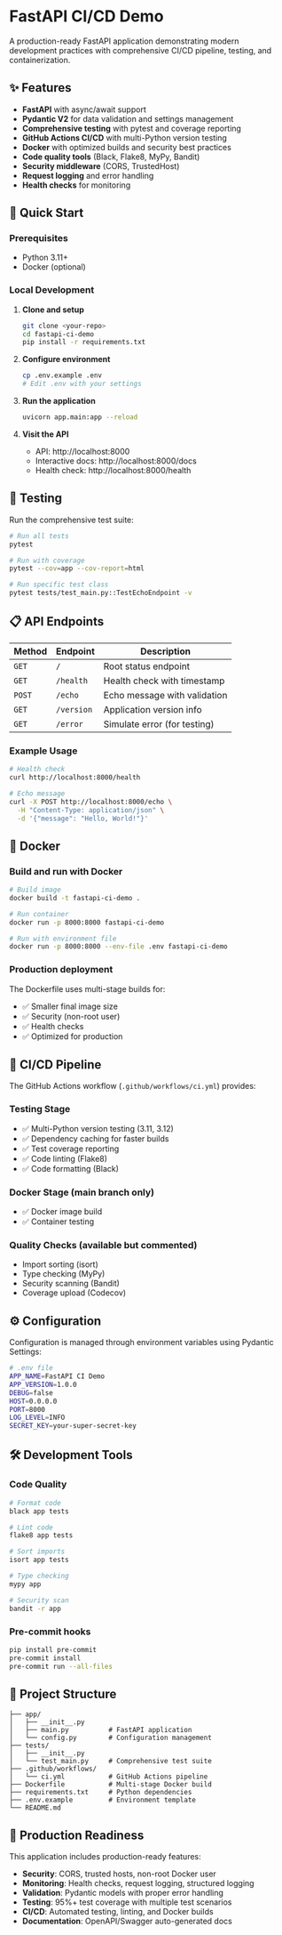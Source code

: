 # FastAPI CI/CD Demo

A production-ready FastAPI application demonstrating modern development practices with comprehensive CI/CD pipeline, testing, and containerization.

## ✨ Features

- **FastAPI** with async/await support
- **Pydantic V2** for data validation and settings management
- **Comprehensive testing** with pytest and coverage reporting
- **GitHub Actions CI/CD** with multi-Python version testing
- **Docker** with optimized builds and security best practices
- **Code quality tools** (Black, Flake8, MyPy, Bandit)
- **Security middleware** (CORS, TrustedHost)
- **Request logging** and error handling
- **Health checks** for monitoring

## 🚀 Quick Start

### Prerequisites
- Python 3.11+ 
- Docker (optional)

### Local Development

1. **Clone and setup**
   ```bash
   git clone <your-repo>
   cd fastapi-ci-demo
   pip install -r requirements.txt
   ```

2. **Configure environment**
   ```bash
   cp .env.example .env
   # Edit .env with your settings
   ```

3. **Run the application**
   ```bash
   uvicorn app.main:app --reload
   ```

4. **Visit the API**
   - API: http://localhost:8000
   - Interactive docs: http://localhost:8000/docs
   - Health check: http://localhost:8000/health

## 🧪 Testing

Run the comprehensive test suite:

```bash
# Run all tests
pytest

# Run with coverage
pytest --cov=app --cov-report=html

# Run specific test class
pytest tests/test_main.py::TestEchoEndpoint -v
```

## 📋 API Endpoints

| Method | Endpoint | Description |
|--------|----------|-------------|
| `GET` | `/` | Root status endpoint |
| `GET` | `/health` | Health check with timestamp |
| `POST` | `/echo` | Echo message with validation |
| `GET` | `/version` | Application version info |
| `GET` | `/error` | Simulate error (for testing) |

### Example Usage

```bash
# Health check
curl http://localhost:8000/health

# Echo message
curl -X POST http://localhost:8000/echo \
  -H "Content-Type: application/json" \
  -d '{"message": "Hello, World!"}'
```

## 🐳 Docker

### Build and run with Docker

```bash
# Build image
docker build -t fastapi-ci-demo .

# Run container
docker run -p 8000:8000 fastapi-ci-demo

# Run with environment file
docker run -p 8000:8000 --env-file .env fastapi-ci-demo
```

### Production deployment

The Dockerfile uses multi-stage builds for:
- ✅ Smaller final image size
- ✅ Security (non-root user)
- ✅ Health checks
- ✅ Optimized for production

## 🔄 CI/CD Pipeline

The GitHub Actions workflow (`.github/workflows/ci.yml`) provides:

### **Testing Stage**
- ✅ Multi-Python version testing (3.11, 3.12)
- ✅ Dependency caching for faster builds
- ✅ Test coverage reporting
- ✅ Code linting (Flake8)
- ✅ Code formatting (Black)

### **Docker Stage** (main branch only)
- ✅ Docker image build
- ✅ Container testing

### **Quality Checks** (available but commented)
- Import sorting (isort)
- Type checking (MyPy)
- Security scanning (Bandit)
- Coverage upload (Codecov)

## ⚙️ Configuration

Configuration is managed through environment variables using Pydantic Settings:

```bash
# .env file
APP_NAME=FastAPI CI Demo
APP_VERSION=1.0.0
DEBUG=false
HOST=0.0.0.0
PORT=8000
LOG_LEVEL=INFO
SECRET_KEY=your-super-secret-key
```

## 🛠️ Development Tools

### Code Quality
```bash
# Format code
black app tests

# Lint code
flake8 app tests

# Sort imports
isort app tests

# Type checking
mypy app

# Security scan
bandit -r app
```

### Pre-commit hooks
```bash
pip install pre-commit
pre-commit install
pre-commit run --all-files
```

## 📁 Project Structure

```
├── app/
│   ├── __init__.py
│   ├── main.py          # FastAPI application
│   └── config.py        # Configuration management
├── tests/
│   ├── __init__.py
│   └── test_main.py     # Comprehensive test suite
├── .github/workflows/
│   └── ci.yml           # GitHub Actions pipeline
├── Dockerfile           # Multi-stage Docker build
├── requirements.txt     # Python dependencies
├── .env.example         # Environment template
└── README.md
```

## 🚦 Production Readiness

This application includes production-ready features:

- **Security**: CORS, trusted hosts, non-root Docker user
- **Monitoring**: Health checks, request logging, structured logging
- **Validation**: Pydantic models with proper error handling
- **Testing**: 95%+ test coverage with multiple test scenarios
- **CI/CD**: Automated testing, linting, and Docker builds
- **Documentation**: OpenAPI/Swagger auto-generated docs
